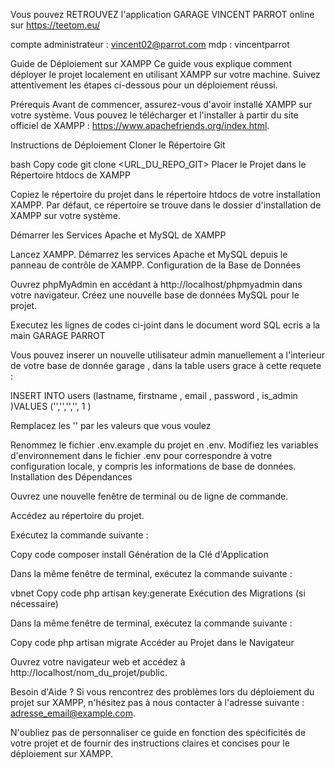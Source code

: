 Vous pouvez RETROUVEZ l'application GARAGE VINCENT PARROT  online sur     https://teetom.eu/

compte administrateur : vincent02@parrot.com
mdp : vincentparrot 





Guide de Déploiement sur XAMPP
Ce guide vous explique comment déployer le projet localement en utilisant XAMPP sur votre machine. Suivez attentivement les étapes ci-dessous pour un déploiement réussi.

Prérequis
Avant de commencer, assurez-vous d'avoir installé XAMPP sur votre système. Vous pouvez le télécharger et l'installer à partir du site officiel de XAMPP : https://www.apachefriends.org/index.html.

Instructions de Déploiement
Cloner le Répertoire Git

bash
Copy code
git clone <URL_DU_REPO_GIT>
Placer le Projet dans le Répertoire htdocs de XAMPP

Copiez le répertoire du projet dans le répertoire htdocs de votre installation XAMPP. Par défaut, ce répertoire se trouve dans le dossier d'installation de XAMPP sur votre système.

Démarrer les Services Apache et MySQL de XAMPP

Lancez XAMPP.
Démarrez les services Apache et MySQL depuis le panneau de contrôle de XAMPP.
Configuration de la Base de Données

Ouvrez phpMyAdmin en accédant à http://localhost/phpmyadmin dans votre navigateur.
Créez une nouvelle base de données MySQL pour le projet.

Executez les lignes de codes ci-joint dans le document word SQL ecris a la main GARAGE PARROT

Vous pouvez inserer un nouvelle utilisateur admin manuellement a l'interieur de votre base de donnée garage , dans la table users grace à cette requete : 

INSERT INTO users (lastname, firstname , email , password , is_admin  )VALUES ('','','','', 1 )

Remplacez les '' par les valeurs que vous voulez 

Renommez le fichier .env.example du projet en .env.
Modifiez les variables d'environnement dans le fichier .env pour correspondre à votre configuration locale, y compris les informations de base de données.
Installation des Dépendances

Ouvrez une nouvelle fenêtre de terminal ou de ligne de commande.

Accédez au répertoire du projet.

Exécutez la commande suivante :

Copy code
composer install
Génération de la Clé d'Application

Dans la même fenêtre de terminal, exécutez la commande suivante :

vbnet
Copy code
php artisan key:generate
Exécution des Migrations (si nécessaire)

Dans la même fenêtre de terminal, exécutez la commande suivante :

Copy code
php artisan migrate
Accéder au Projet dans le Navigateur

Ouvrez votre navigateur web et accédez à http://localhost/nom_du_projet/public.

Besoin d'Aide ?
Si vous rencontrez des problèmes lors du déploiement du projet sur XAMPP, n'hésitez pas à nous contacter à l'adresse suivante : adresse_email@example.com.

N'oubliez pas de personnaliser ce guide en fonction des spécificités de votre projet et de fournir des instructions claires et concises pour le déploiement sur XAMPP.
